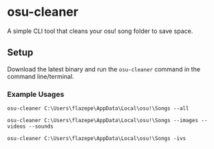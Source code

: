 # osu-cleaner

A simple CLI tool that cleans your osu! song folder to save space.

## Setup

Download the latest binary and run the `osu-cleaner` command in the command line/terminal.

### Example Usages

`osu-cleaner C:\Users\flazepe\AppData\Local\osu!\Songs --all`

`osu-cleaner C:\Users\flazepe\AppData\Local\osu!\Songs --images --videos --sounds`

`osu-cleaner C:\Users\flazepe\AppData\Local\osu!\Songs -ivs`
